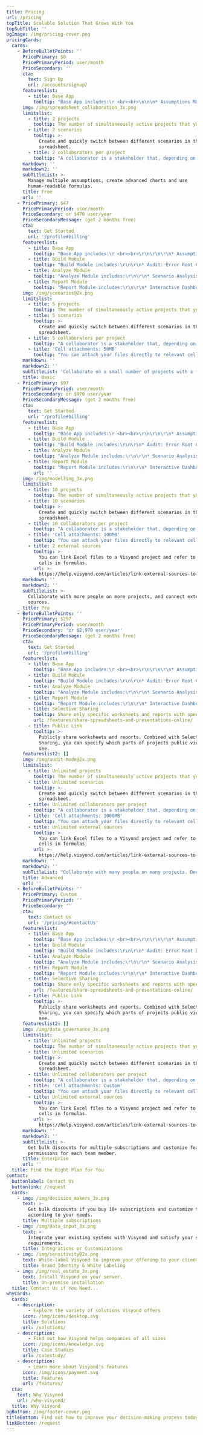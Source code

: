 ```yaml
---
title: Pricing
url: /pricing
topTitle: Scalable Solution That Grows With You
topSubTitle: ''
bgImage: /img/pricing-cover.png
pricingCards:
  cards:
    - BeforeBulletPoints: ''
      PricePrimary: $0
      PricePrimaryPeriod: user/month
      PriceSecondary: ''
      cta:
        text: Sign Up
        url: /accounts/signup/
      featureslist:
        - title: Base App
          tooltip: "Base App includes:\r <br><br>\n\n\n* Assumptions Management\r\n* Scenario Management\n* Human-readable Formulas\r\n* Project Status Report\r\n* Advanced Charts\r\n* Basic Project Sharing"
      img: /img/spreadsheet_collaboration_3x.png
      limitslist:
        - title: 2 projects
          tooltip: The number of simultaneously active projects that you can work on.
        - title: 2 scenarios
          tooltip: >-
            Create and quickly switch between different scenarios in the
            spreadsheet.
        - title: 2 collaborators per project
          tooltip: "A collaborator is a stakeholder that, depending on the permissions you set and their subscription, can view or edit all or some worksheets and dashboard/slides.\r"
      markdown: ''
      markdown2: ''
      subTitleList: >-
        Manage multiple assumptions, create advanced charts and use
        human-readable formulas.
      title: Free
      url: ''
    - PricePrimary: $47
      PricePrimaryPeriod: user/month
      PriceSecondary: or $470 user/year
      PriceSecondaryMessage: (get 2 months free)
      cta:
        text: Get Started
        url: '/profile#billing'
      featureslist:
        - title: Base App
          tooltip: "Base App includes:\r <br><br>\r\n\r\n\r\n* Assumptions Management\r\n* Scenario Management\r\n* Human-readable Formulas\r\n* Project Status Report\r\n* Advanced Charts\r\n* Basic Project Sharing"
        - title: Build Module
          tooltip: "Build Module includes:\r\n\r\n* Audit: Error Root Cause Analysis\r\n* Audit: Anomaly Detection\r\n* Attachments and Conversations in Cells"
        - title: Analyze Module
          tooltip: "Analyze Module includes:\r\n\r\n* Scenario Analysis\r\n* Scenario Waterfall\n* Sensitivity Analysis\r\n* Tornado Analysis\r\n* Monte Carlo Simulations"
        - title: Report Module
          tooltip: "Report Module includes:\r\n\r\n* Interactive Dashboards\r\n* Financial Statements\r\n* Pivots"
      img: /img/scenarios@2x.png
      limitslist:
        - title: 5 projects
          tooltip: The number of simultaneously active projects that you can work on.
        - title: 5 scenarios
          tooltip: >-
            Create and quickly switch between different scenarios in the
            spreadsheet.
        - title: 5 collaborators per project
          tooltip: "A collaborator is a stakeholder that, depending on the permissions you set and their subscription, can view or edit all or some worksheets and dashboard/slides.\r"
        - title: 'Cell attachments: 50MB'
          tooltip: "You can attach your files directly to relevant cells.\r"
      markdown: ''
      markdown2: ''
      subTitleList: 'Collaborate on a small number of projects with a few people. '
      title: Basic
    - PricePrimary: $97
      PricePrimaryPeriod: user/month
      PriceSecondary: or $970 user/year
      PriceSecondaryMessage: (get 2 months free)
      cta:
        text: Get Started
        url: '/profile#billing'
      featureslist:
        - title: Base App
          tooltip: "Base App includes:\r <br><br>\r\n\r\n\r\n* Assumptions Management\r\n* Scenario Management\r\n* Human-readable Formulas\r\n* Project Status Report\r\n* Advanced Charts\r\n* Basic Project Sharing"
        - title: Build Module
          tooltip: "Build Module includes:\r\n\r\n* Audit: Error Root Cause Analysis\r\n* Audit: Anomaly Detection\r\n* Attachments and Conversations in Cells"
        - title: Analyze Module
          tooltip: "Analyze Module includes:\r\n\r\n* Scenario Analysis\r\n* Scenario Waterfall\r\n* Sensitivity Analysis\r\n* Tornado Analysis\r\n* Monte Carlo Simulations"
        - title: Report Module
          tooltip: "Report Module includes:\r\n\r\n* Interactive Dashboards\r\n* Financial Statements\r\n* Pivots"
          url: ''
      img: /img/modelling_3x.png
      limitslist:
        - title: 10 projects
          tooltip: The number of simultaneously active projects that you can work on.
        - title: 10 scenarios
          tooltip: >-
            Create and quickly switch between different scenarios in the
            spreadsheet.
        - title: 10 collaborators per project
          tooltip: "A collaborator is a stakeholder that, depending on the permissions you set and their subscription, can view or edit all or some worksheets and dashboard/slides.\r"
        - title: 'Cell attachments: 100MB'
          tooltip: "You can attach your files directly to relevant cells.\r"
        - title: 2 external sources
          tooltip: >-
            You can link Excel files to a Visyond project and refer to their
            cells in formulas.
          url: >-
            https://help.visyond.com/articles/link-external-sources-to-visyond-cells/
      markdown: ''
      markdown2: ''
      subTitleList: >-
        Collaborate with more people on more projects, and connect external
        sources.
      title: Pro
    - BeforeBulletPoints: ''
      PricePrimary: $297
      PricePrimaryPeriod: user/month
      PriceSecondary: 'or $2,970 user/year'
      PriceSecondaryMessage: (get 2 months free)
      cta:
        text: Get Started
        url: '/profile#billing'
      featureslist:
        - title: Base App
          tooltip: "Base App includes:\r <br><br>\r\n\r\n\r\n* Assumptions Management\r\n* Scenario Management\r\n* Human-readable Formulas\r\n* Project Status Report\r\n* Advanced Charts\r\n* Basic Project Sharing"
        - title: Build Module
          tooltip: "Build Module includes:\r\n\r\n* Audit: Error Root Cause Analysis\r\n* Audit: Anomaly Detection\r\n* Attachments and Conversations in Cells"
        - title: Analyze Module
          tooltip: "Analyze Module includes:\r\n\r\n* Scenario Analysis\r\n* Scenario Waterfall\r\n* Sensitivity Analysis\r\n* Tornado Analysis\r\n* Monte Carlo Simulations"
        - title: Report Module
          tooltip: "Report Module includes:\r\n\r\n* Interactive Dashboards\r\n* Financial Statements\r\n* Pivots"
        - title: Selective Sharing
          tooltip: Share only specific worksheets and reports with specific people.
          url: /features/share-spreadsheets-and-presentations-online/
        - title: Public Link
          tooltip: >-
            Publicly share worksheets and reports. Combined with Selective
            Sharing, you can specify which parts of projects public viewers can
            see.
      featureslist2: []
      img: /img/audit-mode@2x.png
      limitslist:
        - title: Unlimited projects
          tooltip: The number of simultaneously active projects that you can work on.
        - title: Unlimited scenarios
          tooltip: >-
            Create and quickly switch between different scenarios in the
            spreadsheet.
        - title: Unlimited collaborators per project
          tooltip: "A collaborator is a stakeholder that, depending on the permissions you set and their subscription, can view or edit all or some worksheets and dashboard/slides.\r\n"
        - title: 'Cell attachments: 1000MB'
          tooltip: "You can attach your files directly to relevant cells.\r"
        - title: Unlimited external sources
          tooltip: >-
            You can link Excel files to a Visyond project and refer to their
            cells in formulas.
          url: >-
            https://help.visyond.com/articles/link-external-sources-to-visyond-cells/
      markdown: ''
      markdown2: ''
      subTitleList: "Collaborate with many people on many projects. Decide who can see and interact with specific worksheets and reports.\r\n"
      title: Advanced
      url: ''
    - BeforeBulletPoints: ''
      PricePrimary: Custom
      PricePrimaryPeriod: ''
      PriceSecondary: ''
      cta:
        text: Contact Us
        url: '/pricing/#contactUs'
      featureslist:
        - title: Base App
          tooltip: "Base App includes:\r <br><br>\r\n\r\n\r\n* Assumptions Management\r\n* Scenario Management\r\n* Human-readable Formulas\r\n* Project Status Report\r\n* Advanced Charts\r\n* Basic Project Sharing"
        - title: Build Module
          tooltip: "Build Module includes:\r\n\r\n* Audit: Error Root Cause Analysis\r\n* Audit: Anomaly Detection\r\n* Attachments and Conversations in Cells"
        - title: Analyze Module
          tooltip: "Analyze Module includes:\r\n\r\n* Scenario Analysis\r\n* Scenario Waterfall\r\n* Sensitivity Analysis\r\n* Tornado Analysis\r\n* Monte Carlo Simulations"
        - title: Report Module
          tooltip: "Report Module includes:\r\n\r\n* Interactive Dashboards\r\n* Financial Statements\r\n* Pivots"
        - title: Selective Sharing
          tooltip: Share only specific worksheets and reports with specific people.
          url: /features/share-spreadsheets-and-presentations-online/
        - title: Public Link
          tooltip: >-
            Publicly share worksheets and reports. Combined with Selective
            Sharing, you can specify which parts of projects public viewers can
            see.
      featureslist2: []
      img: /img/data_governance_3x.png
      limitslist:
        - title: Unlimited projects
          tooltip: The number of simultaneously active projects that you can work on.
        - title: Unlimited scenarios
          tooltip: >-
            Create and quickly switch between different scenarios in the
            spreadsheet.
        - title: Unlimited collaborators per project
          tooltip: "A collaborator is a stakeholder that, depending on the permissions you set and their subscription, can view or edit all or some worksheets and dashboard/slides.\r\n"
        - title: 'Cell attachments: Custom'
          tooltip: "You can attach your files directly to relevant cells.\r"
        - title: Unlimited external sources
          tooltip: >-
            You can link Excel files to a Visyond project and refer to their
            cells in formulas.
          url: >-
            https://help.visyond.com/articles/link-external-sources-to-visyond-cells/
      markdown: ''
      markdown2: ''
      subTitleList: >-
        Get bulk discounts for multiple subscriptions and customize features and
        permissions for each team member.
      title: Enterprise
      url: ''
  title: Find the Right Plan for You
contact:
  buttonlabel: Contact Us
  buttonlink: /request
  cards:
    - img: /img/decision_makers_3x.png
      text: >-
        Get bulk discounts if you buy 10+ subscriptions and customize them
        according to your needs.
      title: Multiple subscriptions
    - img: /img/data_input_3x.png
      text: >-
        Integrate your existing systems with Visyond and satisfy your specific
        requirements.
      title: Integrations or Customizations
    - img: /img/sensitivity@2x.png
      text: White-label Visyond to improve your offering to your clients.
      title: Brand Identity & White Labeling
    - img: /img/real_estate_3x.png
      text: Install Visyond on your server.
      title: On-premise installation
  title: Contact Us if You Need...
whyCards:
  cards:
    - description:
        - Explore the variety of solutions Visyond offers
      icon: /img/icons/desktop.svg
      title: Solutions
      url: /solutions/
    - description:
        - Find out how Visyond helps companies of all sizes
      icon: /img/icons/knowledge.svg
      title: Case Studies
      url: /casestudy/
    - description:
        - Learn more about Visyond's features
      icon: /img/icons/payment.svg
      title: Features
      url: /features/
  cta:
    text: Why Visyond
    url: /why-visyond/
  title: Why Visyond
bgBottom: /img/footer-cover.png
titleBottom: Find out how to improve your decision-making process today
linkBottom: /request
---
```


